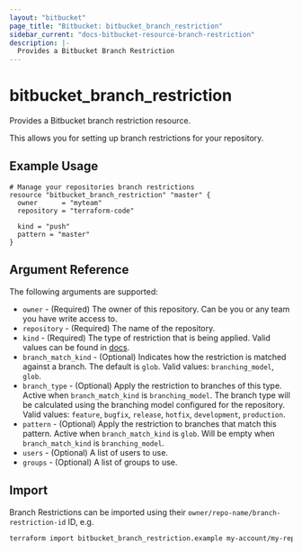 ```yaml
---
layout: "bitbucket"
page_title: "Bitbucket: bitbucket_branch_restriction"
sidebar_current: "docs-bitbucket-resource-branch-restriction"
description: |-
  Provides a Bitbucket Branch Restriction
---
```


# bitbucket\_branch\_restriction

Provides a Bitbucket branch restriction resource.

This allows you for setting up branch restrictions for your repository.

## Example Usage

```hcl
# Manage your repositories branch restrictions
resource "bitbucket_branch_restriction" "master" {
  owner      = "myteam"
  repository = "terraform-code"

  kind = "push"
  pattern = "master"
}
```

## Argument Reference

The following arguments are supported:

* `owner` - (Required) The owner of this repository. Can be you or any team you
  have write access to.
* `repository` - (Required) The name of the repository.
* `kind` - (Required) The type of restriction that is being applied. Valid values can be found in [docs](https://developer.atlassian.com/cloud/bitbucket/rest/api-group-branch-restrictions/#api-group-branch-restrictions).
* `branch_match_kind` - (Optional) Indicates how the restriction is matched against a branch. The default is `glob`. Valid values: `branching_model`, `glob`.
* `branch_type` - (Optional) Apply the restriction to branches of this type. Active when `branch_match_kind` is `branching_model`. The branch type will be calculated using the branching model configured for the repository. Valid values: `feature`, `bugfix`, `release`, `hotfix`, `development`, `production`.
* `pattern` - (Optional) Apply the restriction to branches that match this pattern. Active when `branch_match_kind` is `glob`. Will be empty when `branch_match_kind` is `branching_model`.
* `users` - (Optional) A list of users to use.
* `groups` - (Optional) A list of groups to use.

## Import

Branch Restrictions can be imported using their `owner/repo-name/branch-restriction-id` ID, e.g.

```sh
terraform import bitbucket_branch_restriction.example my-account/my-repo/branch-rest-id
```
